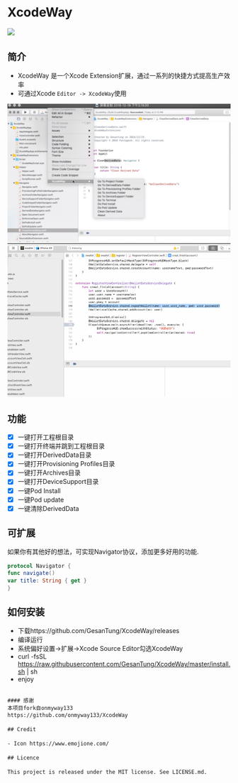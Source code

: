 XcodeWay
==

![](Screenshots/Banner.png)

## 简介

- XcodeWay 是一个Xcode Extension扩展，通过一系列的快捷方式提高生产效率
- 可通过Xcode  `Editor -> XcodeWay`使用

![](Screenshots/F3264F08-0189-4888-9BD3-4FFF7BCEFF33.png)
![](Screenshots/gif6.gif)

## 功能

- [x] 一键打开工程根目录
- [x] 一键打开终端并跳到工程根目录
- [x] 一键打开DerivedData目录
- [x] 一键打开Provisioning Profiles目录
- [x] 一键打开Archives目录
- [x] 一键打开DeviceSupport目录
- [x] 一键Pod Install
- [x] 一键Pod update
- [x] 一键清除DerivedData

## 可扩展

如果你有其他好的想法，可实现Navigator协议，添加更多好用的功能.

```swift
protocol Navigator {
func navigate()
var title: String { get }
}
```

## 如何安装

- 下载https://github.com/GesanTung/XcodeWay/releases
- 编译运行
- 系统偏好设置->扩展->Xcode Source Editor勾选XcodeWay
- curl -fsSL https://raw.githubusercontent.com/GesanTung/XcodeWay/master/install.sh | sh
- enjoy

```

#### 感谢
本项目fork自onmyway133
https://github.com/onmyway133/XcodeWay

## Credit

- Icon https://www.emojione.com/

## Licence

This project is released under the MIT license. See LICENSE.md.


